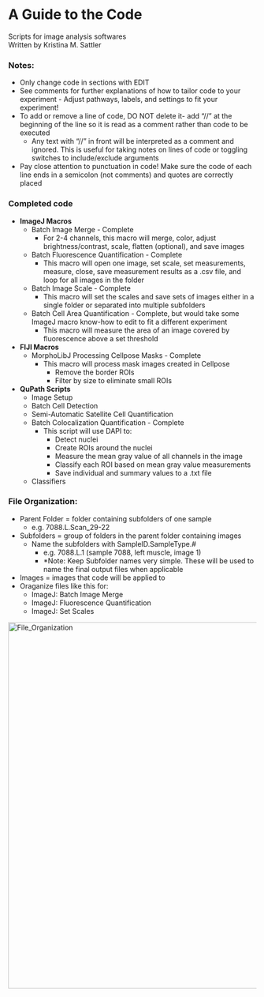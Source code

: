 # A Guide to the Code

Scripts for image analysis softwares  
Written by Kristina M. Sattler

### Notes:
- Only change code in sections with EDIT
- See comments for further explanations of how to tailor code to your experiment - Adjust pathways, labels, and settings to fit your experiment! 
- To add or remove a line of code, DO NOT delete it- add “//” at the beginning of the line so it is read as a comment rather than code to be executed
  - Any text with “//” in front will be interpreted as a comment and ignored. This is useful for taking notes on lines of code or toggling switches to include/exclude arguments
- Pay close attention to punctuation in code! Make sure the code of each line ends in a semicolon (not comments) and quotes are correctly placed

### Completed code
- **ImageJ Macros**
  - Batch Image Merge - Complete
    - For 2-4 channels, this macro will merge, color, adjust brightness/contrast, scale, flatten (optional), and save images 
  - Batch Fluorescence Quantification - Complete
    - This macro will open one image, set scale, set measurements, measure, close, save measurement results as a .csv file, and loop for all images in the folder 
  - Batch Image Scale - Complete
    - This macro will set the scales and save sets of images either in a single folder or separated into multiple subfolders
  - Batch Cell Area Quantification - Complete, but would take some ImageJ macro know-how to edit to fit a different experiment
    - This macro will measure the area of an image covered by fluorescence above a set threshold
- **FIJI Macros**
  - MorphoLibJ Processing Cellpose Masks - Complete
    - This macro will process mask images created in Cellpose 
      - Remove the border ROIs 
      - Filter by size to eliminate small ROIs
- **QuPath Scripts**
  - Image Setup
  - Batch Cell Detection
  - Semi-Automatic Satellite Cell Quantification
  - Batch Colocalization Quantification - Complete
    - This script will use DAPI to:
      - Detect nuclei
      - Create ROIs around the nuclei
      - Measure the mean gray value of all channels in the image
      - Classify each ROI based on mean gray value measurements
      - Save individual and summary values to a .txt file
  - Classifiers
 
### File Organization:
- Parent Folder = folder containing subfolders of one sample
  - e.g. 7088.L.Scan_29-22
- Subfolders = group of folders in the parent folder containing images 
  - Name the subfolders with SampleID.SampleType.#
    - e.g. 7088.L.1 (sample 7088, left muscle, image 1)
    - *Note: Keep Subfolder names very simple. These will be used to name the final output files when applicable
- Images = images that code will be applied to
- Oraganize files like this for:
  - ImageJ: Batch Image Merge
  - ImageJ: Fluorescence Quantification
  - ImageJ: Set Scales
<img width="742" alt="File_Organization" src="https://github.com/user-attachments/assets/a0482e32-7d65-4393-84f7-1afe462844e9" />
